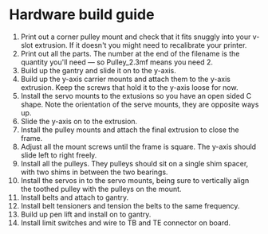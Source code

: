 # Hardware build guide

1. Print out a corner pulley mount and check that it fits snuggly into your v-slot extrusion. If it doesn't you might need to recalibrate your printer.
2. Print out all the parts. The number at the end of the filename is the quantity you'll need — so Pulley_2.3mf means you need 2.
3. Build up the gantry and slide it on to the y-axis.
4. Build up the y-axis carrier mounts and attach them to the y-axis extrusion. Keep the screws that hold it to the y-axis loose for now.
5. Install the servo mounts to the extusions so you have an open sided C shape. Note the orientation of the serve mounts, they are opposite ways up.
6. Slide the y-axis on to the extrusion.
7. Install the pulley mounts and attach the final extrusion to close the frame.
8. Adjust all the mount screws until the frame is square. The y-axis should slide left to right freely.
9. Install all the pulleys. They pulleys should sit on a single shim spacer, with two shims in between the two bearings.
10. Install the servos in to the servo mounts, being sure to vertically align the toothed pulley with the pulleys on the mount.
11. Install belts and attach to gantry.
12. Install belt tensioners and tension the belts to the same frequency.
13. Build up pen lift and install on to gantry.
14. Install limit switches and wire to TB and TE connector on board.

